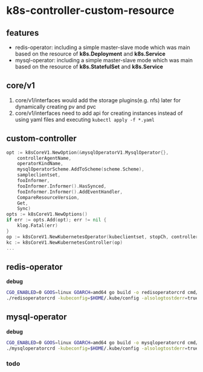 # k8s-controller-custom-resource

## features
- redis-operator: including a simple master-slave mode which was main based on the resource of **k8s.Deployment** and **k8s.Service**
- mysql-operator: including a simple master-slave mode which was main based on the resource of **k8s.StatefulSet** and **k8s.Service**

## core/v1
1. core/v1/interfaces would add the storage plugins(e.g. nfs) later for dynamically creating pv and pvc
2. core/v1/interfaces need to add api for creating instances instead of using yaml files and executing `kubectl apply -f *.yaml`

## custom-controller
```go
opt := k8sCoreV1.NewOption(&mysqlOperatorV1.MysqlOperator{},
    controllerAgentName,
    operatorKindName,
    mysqlOperatorScheme.AddToScheme(scheme.Scheme),
    sampleclientset,
    fooInformer,
    fooInformer.Informer().HasSynced,
    fooInformer.Informer().AddEventHandler,
    CompareResourceVersion,
    Get,
    Sync)
opts := k8sCoreV1.NewOptions()
if err := opts.Add(opt); err != nil {
    klog.Fatal(err)
}
op := k8sCoreV1.NewKubernetesOperator(kubeclientset, stopCh, controllerAgentName, opts)
kc := k8sCoreV1.NewKubernetesController(op)
...
```


## redis-operator

**debug**
```sh
CGO_ENABLED=0 GOOS=linux GOARCH=amd64 go build -o redisoperatorcrd cmd/redisoperator/main.go
./redisoperatorcrd -kubeconfig=$HOME/.kube/config -alsologtostderr=true
```

## mysql-operator

**debug**
```sh
CGO_ENABLED=0 GOOS=linux GOARCH=amd64 go build -o mysqloperatorcrd cmd/mysqloperator/main.go
./mysqloperatorcrd -kubeconfig=$HOME/.kube/config -alsologtostderr=true
```

### todo
